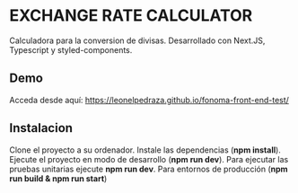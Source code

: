 # EXCHANGE RATE CALCULATOR

Calculadora para la conversion de divisas. Desarrollado con Next.JS, Typescript y styled-components.





## Demo

Acceda desde aquí:
https://leonelpedraza.github.io/fonoma-front-end-test/

## Instalacion

Clone el proyecto a su ordenador. Instale las dependencias (**npm install**). Ejecute el proyecto en modo de desarrollo (**npm run dev**). Para ejecutar las pruebas unitarias ejecute **npm run dev**.
Para entornos de producción (**npm run build & npm run start**)

